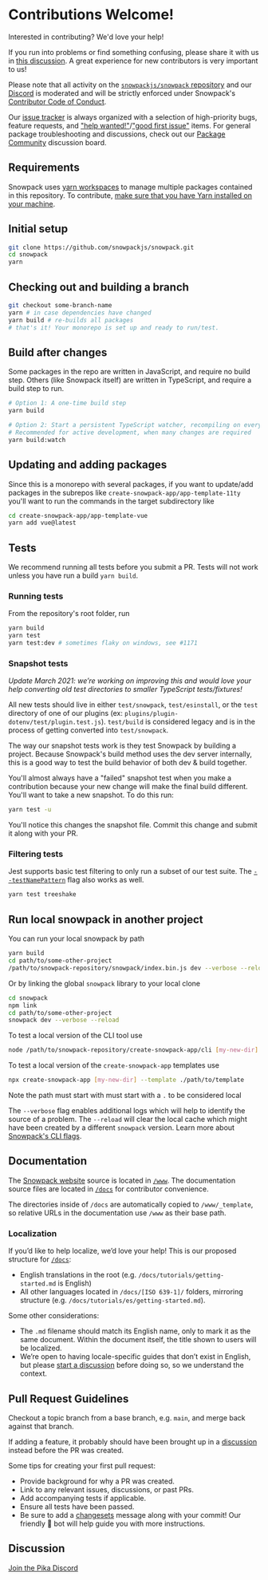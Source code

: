 # Contributions Welcome!

Interested in contributing? We'd love your help!

If you run into problems or find something confusing, please share it with us in [this discussion](https://github.com/snowpackjs/snowpack/discussions/958). A great experience for new contributors is very important to us!

Please note that all activity on the [`snowpackjs/snowpack` repository](https://github.com/snowpackjs/snowpack) and our [Discord][discord] is moderated and will be strictly enforced under Snowpack's [Contributor Code of Conduct](CODE_OF_CONDUCT.md).

Our [issue tracker](https://github.com/snowpackjs/snowpack/issues) is always organized with a selection of high-priority bugs, feature requests, and ["help wanted!"](https://github.com/snowpackjs/snowpack/issues?q=is%3Aissue+is%3Aopen+label%3A%22help+wanted%22)/["good first issue"](https://github.com/snowpackjs/snowpack/issues?q=is%3Aissue+is%3Aopen+label%3A%22good+first+issue%22) items. For general package troubleshooting and discussions, check out our [Package Community](https://www.pika.dev/npm/snowpack/discuss) discussion board.

## Requirements

Snowpack uses [yarn workspaces](https://classic.yarnpkg.com/) to manage multiple packages contained in this repository. To contribute, [make sure that you have Yarn installed on your machine](https://classic.yarnpkg.com/en/docs/install).

## Initial setup

```bash
git clone https://github.com/snowpackjs/snowpack.git
cd snowpack
yarn
```

## Checking out and building a branch

```bash
git checkout some-branch-name
yarn # in case dependencies have changed
yarn build # re-builds all packages
# that's it! Your monorepo is set up and ready to run/test.
```

## Build after changes

Some packages in the repo are written in JavaScript, and require no build step. Others (like Snowpack itself) are written in TypeScript, and require a build step to run.

```bash
# Option 1: A one-time build step
yarn build

# Option 2: Start a persistent TypeScript watcher, recompiling on every change
# Recommended for active development, when many changes are required
yarn build:watch
```

## Updating and adding packages

Since this is a monorepo with several packages, if you want to update/add packages in the subrepos like `create-snowpack-app/app-template-11ty` you'll want to run the commands in the target subdirectory like

```bash
cd create-snowpack-app/app-template-vue
yarn add vue@latest
```

## Tests

We recommend running all tests before you submit a PR. Tests will not work unless you have run a build `yarn build`.

### Running tests

From the repository's root folder, run

```bash
yarn build
yarn test
yarn test:dev # sometimes flaky on windows, see #1171
```

### Snapshot tests

_Update March 2021: we’re working on improving this and would love your help converting old test directories to smaller TypeScript tests/fixtures!_

All new tests should live in either `test/snowpack`, `test/esinstall`, or the `test` directory of one of our plugins (ex: `plugins/plugin-dotenv/test/plugin.test.js`). `test/build` is considered legacy and is in the process of getting converted into `test/snowpack`.

The way our snapshot tests work is they test Snowpack by building a project. Because Snowpack's build method uses the dev server internally, this is a good way to test the build behavior of both dev & build together.

You'll almost always have a "failed" snapshot test when you make a contribution because your new change will make the final build different. You'll want to take a new snapshot. To do this run:

```bash
yarn test -u
```

You'll notice this changes the snapshot file. Commit this change and submit it along with your PR.

### Filtering tests

Jest supports basic test filtering to only run a subset of our test suite. The [`--testNamePattern`](https://jestjs.io/docs/en/cli#--testnamepatternregex) flag also works as well.

```bash
yarn test treeshake
```

## Run local snowpack in another project

You can run your local snowpack by path

```bash
yarn build
cd path/to/some-other-project
/path/to/snowpack-repository/snowpack/index.bin.js dev --verbose --reload
```

Or by linking the global `snowpack` library to your local clone

```bash
cd snowpack
npm link
cd path/to/some-other-project
snowpack dev --verbose --reload
```

To test a local version of the CLI tool use

```bash
node /path/to/snowpack-repository/create-snowpack-app/cli [my-new-dir] --template @snowpack/app-template-vue
```

To test a local version of the `create-snowpack-app` templates use

```bash
npx create-snowpack-app [my-new-dir] --template ./path/to/template
```

Note the path must start with must start with a `.` to be considered local

The `--verbose` flag enables additional logs which will help to identify the source of a problem. The `--reload` will clear the local cache which might have been created by a different `snowpack` version. Learn more about [Snowpack's CLI flags](/reference/cli-command-line-interface).

## Documentation

The [Snowpack website](https://snowpack.dev) source is located in [`/www`](./www). The documentation source files are located in [`/docs`](./docs) for contributor convenience.

The directories inside of `/docs` are automatically copied to `/www/_template`, so relative URLs in the documentation use `/www` as their base path.

### Localization

If you’d like to help localize, we’d love your help! This is our proposed structure for [`/docs`](./docs):

- English translations in the root (e.g. `/docs/tutorials/getting-started.md` is English)
- All other languages located in `/docs/[ISO 639-1]/` folders, mirroring structure (e.g. `/docs/tutorials/es/getting-started.md`).

Some other considerations:

- The `.md` filename should match its English name, only to mark it as the same document. Within the document itself, the title shown to users will be localized.
- We’re open to having locale-specific guides that don’t exist in English, but please [start a discussion][discussion] before doing so, so we understand the context.

## Pull Request Guidelines

Checkout a topic branch from a base branch, e.g. `main`, and merge back against that branch.

If adding a feature, it probably should have been brought up in a [discussion][discussion] instead before the PR was created.

Some tips for creating your first pull request:

- Provide background for why a PR was created.
- Link to any relevant issues, discussions, or past PRs.
- Add accompanying tests if applicable.
- Ensure all tests have been passed.
- Be sure to add a [changesets][changesets] message along with your commit! Our friendly 🤖 bot will help guide you with more instructions.

## Discussion

[Join the Pika Discord][discord]

[changesets]: https://github.com/atlassian/changesets
[discord]: https://discord.gg/rS8SnRk
[discussion]: https://github.com/snowpackjs/snowpack/discussions
